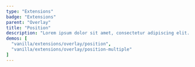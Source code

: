 ```yaml
---
type: "Extensions"
badge: "Extensions"
parent: "Overlay"
title: "Position"
description: "Lorem ipsum dolor sit amet, consectetur adipiscing elit. Nunc tempus laoreet leo sit amet iaculis."
demos: [
  "vanilla/extensions/overlay/position",
  "vanilla/extensions/overlay/position-multiple"
]
---
```

